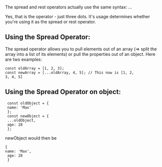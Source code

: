 The spread and rest operators actually use the same syntax: ... 

Yes, that is the operator - just three dots. It's usage determines whether you're using it as the spread or rest operator.

## Using the Spread Operator:

The spread operator allows you to pull elements out of an array (=> split the array into a list of its elements) or pull the properties out of an object. Here are two examples:


```
const oldArray = [1, 2, 3];
const newArray = [...oldArray, 4, 5]; // This now is [1, 2, 
3, 4, 5] 
```

## Using the Spread Operator on object:

```
 const oldObject = {
 name: 'Max'
 };
 const newObject = {
 ...oldObject,
 age: 28
 };
```

newObject would then be

```
{
name: 'Max',
 age: 28
 }
```